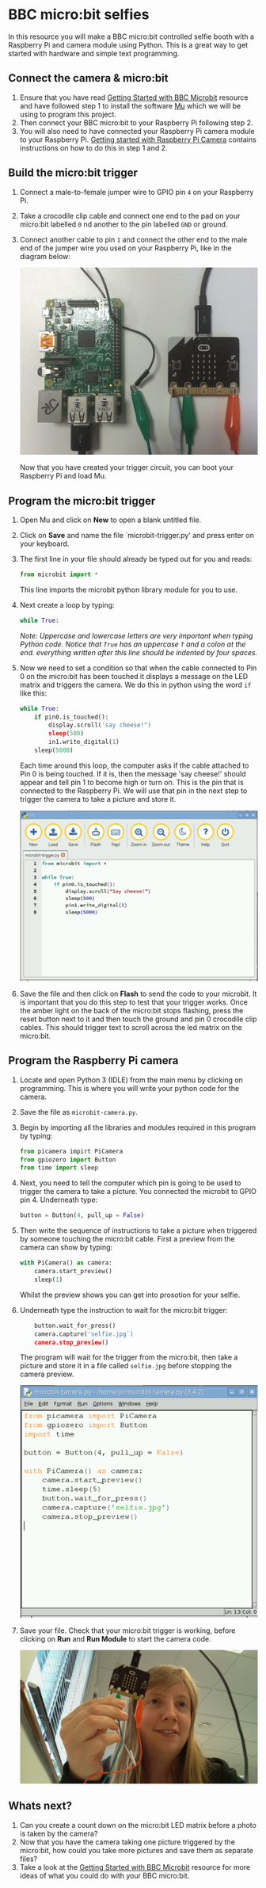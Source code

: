 # BBC micro:bit selfies

In this resource you will make a BBC micro:bit controlled selfie booth with a Raspberry Pi and camera module using Python. This is a great way to get started with hardware and simple text programming.

## Connect the camera & micro:bit

1. Ensure that you have read [Getting Started with BBC Microbit](http://raspberrypi.org/learning/getting-started-with-microbits) resource and have followed step 1 to install the software [Mu](software.md) which we will be using to program this project. 
1. Then connect your BBC micro:bit to your Raspberry Pi following step 2. 
1. You will also need to have connected your Raspberry Pi camera module to your Raspberry Pi. [Getting started with Raspberry Pi Camera]() contains instructions on how to do this in step 1 and 2.


## Build the micro:bit trigger

1. Connect a male-to-female jumper wire to GPIO pin `4` on your Raspberry Pi. 
1. Take a crocodile clip cable and connect one end to the pad on your micro:bit labelled `0` nd another to the pin labelled `GND` or ground.
1. Connect another cable to pin `1` and connect the other end to the male end of the jumper wire you used on your Raspberry Pi, like in the diagram below:

	![](images/microbit-trigger-diagram.png)

	Now that you have created your trigger circuit, you can boot your Raspberry Pi and load Mu. 

## Program the micro:bit trigger

1. Open Mu and click on **New** to open a blank untitled file. 
1. Click on **Save** and name the file `microbit-trigger.py' and press enter on your keyboard.
1. The first line in your file should already be typed out for you and reads:
	
	```python
	from microbit import *
	```
   This line imports the microbit python library module for you to use. 
   
1. Next create a loop by typing:

	```python
	while True:
	```
	
	*Note: Uppercase and lowercase letters are very important when typing Python code. Notice that `True` has an uppercase `T` and a colon at the end. everything written after this line should be indented by four spaces.* 	   

1. Now we need to set a condition so that when the cable connected to Pin 0 on the micro:bit has been touched it displays a message on the LED matrix and triggers the camera. We do this in python using the word `if` like this:

	```python
	while True:
	    if pin0.is_touched():
	        display.scroll('say cheese!")
	        sleep(500)
	        in1.write_digital(1)
        sleep(5000)
	```
	Each time around this loop, the computer asks if the cable attached to Pin 0 is being touched. If it is, then the message 'say cheese!' should appear and tell pin 1 to become high or turn on. This is the pin that is connected to the Raspberry Pi. We will use that pin in the next step to trigger the camera to take a picture and store it. 

	![](images/mu-code.png)
	
1. Save the file and then click on **Flash** to send the code to your microbit. It is important that you do this step to test that your trigger works. Once the amber light on the back of the micro:bit stops flashing, press the reset button next to it and then touch the ground and pin 0 crocodile clip cables. This should trigger text to scroll across the led matrix on the micro:bit. 
	
## Program the Raspberry Pi camera

1. Locate and open Python 3 (IDLE) from the main menu by clicking on programming. This is where you will write your python code for the camera.
1. Save the file as `microbit-camera.py`.
1. Begin by importing all the libraries and modules required in this program by typing:

	```python
	from picamera impirt PiCamera
	from gpiozero import Button
	from time import sleep
	```
	
1. Next, you need to tell the computer which pin is going to be used to trigger the camera to take a picture. You connected the microbit to GPIO pin 4. Underneath type:

	```python
	button = Button(4, pull_up = False)
	```

1. Then write the sequence of instructions to take a picture when triggered by someone touching the micro:bit cable. First a preview from the camera can show by typing:

	```python
	with PiCamera() as camera:
	    camera.start_preview()
	    sleep(1)
	```

    Whilst the preview shows you can get into prosotion for your selfie. 
    
1. Underneath type the instruction to wait for the micro:bit trigger:

	```python
	    button.wait_for_press()
	    camera.capture('selfie.jpg`)
	    camera.stop_preview()
	```
	
	The program will wait for the trigger from the micro:bit, then take a picture and store it in a file called `selfie.jpg` before stopping the camera preview. 
	
	![](images/camera-code.png)

1. Save your file. Check that your micro:bit trigger is working, before clicking on **Run** and **Run Module** to start the camera code. 

	![](images/selfie.jpg)

## Whats next?
1. Can you create a count down on the micro:bit LED matrix before a photo is taken by the camera?
1. Now that you have the camera taking one picture triggered by the micro:bit, how could you take more pictures and save them as separate files?
1. Take a look at the [Getting Started with BBC Microbit](http://raspberrypi.org/learning/getting-started-with-microbits) resource for more ideas of what you could do with your BBC micro:bit. 
    	    	
